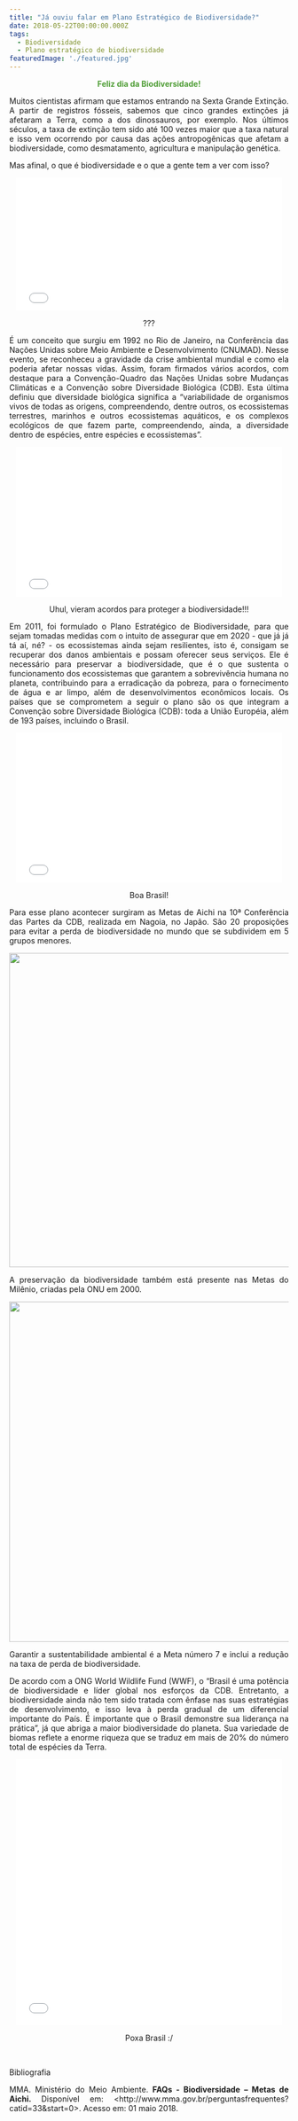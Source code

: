 ```yaml
---
title: "Já ouviu falar em Plano Estratégico de Biodiversidade?"
date: 2018-05-22T00:00:00.000Z
tags:
  - Biodiversidade
  - Plano estratégico de biodiversidade
featuredImage: './featured.jpg'
---
```


<p style="text-align: center;"><span style="color: #509e37;"><b>Feliz dia da Biodiversidade!</b></span></p>
<p style="text-align: justify;"><span style="font-weight: 400;">Muitos cientistas afirmam que estamos entrando na Sexta Grande Extinção. A partir de registros fósseis, sabemos que cinco grandes extinções já afetaram a Terra, como a dos dinossauros, por exemplo. Nos últimos séculos, a taxa de extinção tem sido até 100 vezes maior que a taxa natural e isso vem ocorrendo por causa das ações antropogênicas que afetam a biodiversidade, como desmatamento, agricultura e manipulação genética.</span></p>
<p style="text-align: justify;"><span style="font-weight: 400;">Mas afinal, o que é biodiversidade e o que a gente tem a ver com isso?</span></p>
<p style="text-align: center;"><iframe src="//giphy.com/embed/2vlC9FMLSmqGs" width="480" height="240" frameborder="0"></iframe></p>
<p style="text-align: center;"><span style="font-weight: 400;">???</span></p>
<p style="text-align: justify;"><span style="font-weight: 400;">É </span><span style="font-weight: 400;">um conceito que surgiu em 1992 no Rio de Janeiro, na Conferência das Nações Unidas sobre Meio Ambiente e Desenvolvimento (CNUMAD). Nesse evento, se reconheceu a gravidade da crise ambiental mundial e como ela poderia afetar nossas vidas. Assim, foram firmados vários acordos, com destaque para a Convenção-Quadro das Nações Unidas sobre Mudanças Climáticas e a Convenção sobre Diversidade Biológica (CDB). Esta última definiu que diversidade biológica significa a “variabilidade de organismos vivos de todas as origens, compreendendo, dentre outros, os ecossistemas terrestres, marinhos e outros ecossistemas aquáticos, e os complexos ecológicos de que fazem parte, compreendendo, ainda, a diversidade dentro de espécies, entre espécies e ecossistemas”.</span></p>
<p style="text-align: center;"><iframe src="//giphy.com/embed/otnqsqqzmsw7K" width="480" height="270" frameborder="0"></iframe></p>
<p style="text-align: center;"><span style="font-weight: 400;">Uhul, vieram acordos para proteger a biodiversidade!!!</span></p>
<p style="text-align: justify;"><span style="font-weight: 400;">Em 2011, foi formulado o Plano Estratégico de Biodiversidade, para que sejam tomadas medidas com o intuito de assegurar que em 2020 - que já já tá aí, né? - os ecossistemas ainda sejam resilientes, isto é, consigam se recuperar dos danos ambientais e possam oferecer seus serviços. Ele é necessário para preservar a biodiversidade, que é o que sustenta o funcionamento dos ecossistemas que garantem a sobrevivência humana no planeta, contribuindo para a erradicação da pobreza, para o fornecimento de água e ar limpo, além de desenvolvimentos econômicos locais. Os países que se comprometem a seguir o plano são os que integram a Convenção sobre Diversidade Biológica (CDB): toda a União Européia, além de 193 países, incluindo o Brasil.</span></p>
<p style="text-align: center;"><iframe src="//giphy.com/embed/UdoS9OzIS2lgY" width="480" height="270" frameborder="0"></iframe></p>
<p style="text-align: center;"><span style="font-weight: 400;">Boa Brasil!</span></p>
<p style="text-align: justify;"><span style="font-weight: 400;">Para esse plano acontecer surgiram as Metas de Aichi na 10ª Conferência das Partes da CDB, realizada em Nagoia, no Japão. São 20 proposições para evitar a perda de biodiversidade no mundo que se subdividem em 5 grupos menores.</span></p>
<p style="text-align: justify;"><img class="alignnone size-full wp-image-681" src="./02.png" alt="" width="959" height="567" /></p>
<p style="text-align: justify;"><span style="font-weight: 400;">A preservação da biodiversidade também está presente nas Metas do Milênio, criadas pela ONU em 2000. </span></p>
<p style="text-align: justify;"><img class="wp-image-682 aligncenter" src="./03.jpg" alt="" width="600" height="614" /></p>
<p style="text-align: justify;"><span style="font-weight: 400;">Garantir a sustentabilidade ambiental é a Meta número 7 e inclui a redução na taxa de perda de biodiversidade. </span></p>
<p style="text-align: justify;"><span style="font-weight: 400;">De acordo com a ONG World Wildlife Fund (WWF), o “Brasil é uma potência de biodiversidade e líder global nos esforços da CDB. Entretanto, a biodiversidade ainda não tem sido tratada com ênfase nas suas estratégias de desenvolvimento, e isso leva à perda gradual de um diferencial importante do País. É importante que o Brasil demonstre sua liderança na prática”, já que abriga a maior biodiversidade do planeta. Sua variedade de biomas reflete a enorme riqueza que se traduz em mais de 20% do número total de espécies da Terra.</span></p>
<p style="text-align: center;"><iframe src="//giphy.com/embed/pZdtSr6SARRdK" width="480" height="480" frameborder="0"></iframe></p>
<p style="text-align: center;"><span style="font-weight: 400;">Poxa Brasil :/</span></p>
&nbsp;
<p style="text-align: justify;"><span style="font-weight: 400;">Bibliografia</span></p>
<p style="text-align: justify;"><span style="font-weight: 400;">MMA. Ministério do Meio Ambiente. </span><b>FAQs - Biodiversidade – Metas de Aichi. </b><span style="font-weight: 400;">Disponível em: &lt;http://www.mma.gov.br/perguntasfrequentes?catid=33&amp;start=0&gt;. Acesso em: 01 maio 2018.</span></p>

